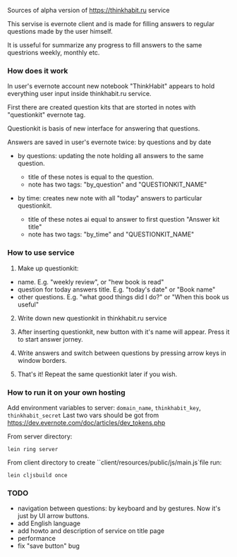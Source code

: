 
Sources of alpha version of https://thinkhabit.ru service

This servise is evernote client and is made for filling answers to regular questions made by the user himself.

It is usseful for summarize any progress to fill answers to the same questrions weekly, monthly etc.

### How does it work

In user's evernote account new notebook "ThinkHabit" appears to hold everything user input inside thinkhabit.ru service.

First there are created question kits that are storted in notes with "questionkit" evernote tag.

Questionkit is basis of new interface for answering that questions.

Answers are saved in user's evernote twice: by questions and by date

 - by questions: updating the note holding all answers to the same question.
   
   - title of these notes is equal to the question.
   - note has two tags: "by_question" and "QUESTIONKIT_NAME"
   
 - by time: creates new note with all "today" answers to particular questionkit.
 
   - title of these notes ai equal to answer to first question "Answer kit title"
   - note has two tags: "by_time" and "QUESTIONKIT_NAME"

### How to use service

1. Make up questionkit: 

  - name. E.g. "weekly review", or "hew book is read"
  - question for today answers title. E.g. "today's date" or "Book name"
  - other questions. E.g. "what good things did I do?" or "When this book us useful"

2. Write down new questionkit in thinkhabit.ru service

3. After inserting questionkit, new button with it's name will appear. Press it to start answer jorney.

4. Write answers and switch between questions by pressing arrow keys in window borders.

5. That's it! Repeat the same questionkit later if you wish. 

### How to run it on your own hosting

Add environment variables to server: `domain_name`, `thinkhabit_key`, `thinkhabit_secret`
Last two vars should be got from https://dev.evernote.com/doc/articles/dev_tokens.php


From server directory: 

```
lein ring server
```

From client directory
to create ``client/resources/public/js/main.js`file run:
```
lein cljsbuild once
```

### TODO

- navigation between questions: by keyboard and by gestures. Now it's just by UI arrow buttons.
- add English language
- add howto and description of service on title page
- performance
- fix "save button" bug

